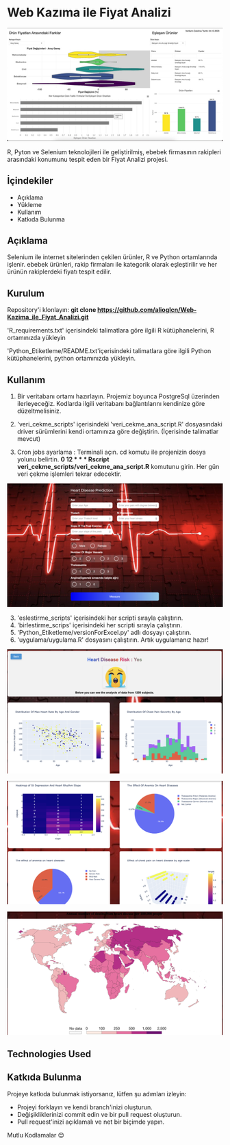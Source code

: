 # Web Kazıma ile Fiyat Analizi 

![Fiyat Analizi Uygulaması](https://github.com/Alioglcn/Web-Kazima-ile-Fiyat-Analizi/blob/main/images/app.jpeg)


R, Pyton ve Selenium teknolojileri ile geliştirilmiş, ebebek firmasının rakipleri arasındaki konumunu tespit eden bir Fiyat Analizi projesi.

## İçindekiler

* Açıklama
* Yükleme
* Kullanım
* Katkıda Bulunma

## Açıklama
Selenium ile internet sitelerinden çekilen ürünler, R ve Python ortamlarında işlenir. ebebek ürünleri, rakip firmaları ile kategorik olarak eşleştirilir ve her ürünün rakiplerdeki fiyatı tespit edilir. 


## Kurulum

Repository'i klonlayın:
    **git clone https://github.com/alioglcn/Web-Kazima_ile_Fiyat_Analizi.git**

'R_requirements.txt' içerisindeki talimatlara göre ilgili R kütüphanelerini, R ortamınızda yükleyin

'Python_Etiketleme/README.txt'içerisindeki talimatlara göre ilgili Python kütüphanelerini, python ortamınızda yükleyin.

## Kullanım

1. Bir veritabanı ortamı hazırlayın. Projemiz boyunca PostgreSql üzerinden ilerleyeceğiz. Kodlarda ilgili veritabanı bağlantılarını kendinize göre düzeltmelisiniz.
2. 'veri_cekme_scripts' içerisindeki 'veri_cekme_ana_script.R' dosyasındaki driver sürümlerini kendi ortamınıza göre değiştirin. (İçerisinde talimatlar mevcut)

3. Cron jobs ayarlama :
   Terminali açın. cd komutu ile projenizin dosya yolunu belirtin.  **0 12 * * * Rscript veri_cekme_scripts/veri_cekme_ana_script.R**  komutunu girin. Her gün veri çekme işlemleri tekrar edecektir.

![Predict Form](https://github.com/Alioglcn/Heart-Disease-Prediction/blob/main/static/assets/img/Screenshot%202023-08-01%20at%2023.40.16.png)


3. 'eslestirme_scripts' içerisindeki her scripti sırayla çalıştırın.
4. 'birlestirme_scrips' içerisindeki her scripti sırayla çalıştırın.
5. 'Python_Etiketleme/versionForExcel.py' adlı dosyayı çalıştırın.
6. 'uygulama/uygulama.R' dosyasını çalıştırın. Artık uygulamanız hazır!

![Details Page 1](https://github.com/Alioglcn/Heart-Disease-Prediction/blob/main/static/assets/img/Screenshot%202023-08-01%20at%2023.41.40.png)

![Details Page 2](https://github.com/Alioglcn/Heart-Disease-Prediction/blob/main/static/assets/img/Screenshot%202023-08-01%20at%2023.42.03.png)

![Details Page 3](https://github.com/Alioglcn/Heart-Disease-Prediction/blob/main/static/assets/img/Screenshot%202023-08-01%20at%2023.42.18.png)



## Technologies Used



## Katkıda Bulunma

Projeye katkıda bulunmak istiyorsanız, lütfen şu adımları izleyin:

  * Projeyi forklayın ve kendi branch'inizi oluşturun.
  * Değişikliklerinizi commit edin ve bir pull request oluşturun.
  * Pull request'inizi açıklamalı ve net bir biçimde yapın.

Mutlu Kodlamalar 😊











